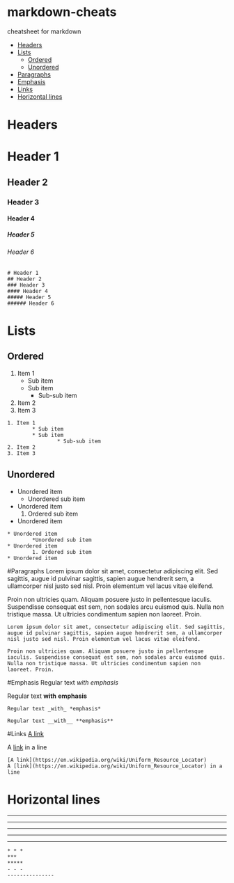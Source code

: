 # markdown-cheats
cheatsheet for markdown

+ [Headers](#headers)
+ [Lists](#lists)
	+ [Ordered](#ordered)
	+ [Unordered](#unordered)
+ [Paragraphs](#paragraphs)
+ [Emphasis](#emphasis)
+ [Links](#links)
+ [Horizontal lines](#horizontal-lines)

# Headers
# Header 1
## Header 2
### Header 3
#### Header 4
##### Header 5
###### Header 6
```
# Header 1
## Header 2
### Header 3
#### Header 4
##### Header 5
###### Header 6
```

# Lists
## Ordered
1. Item 1
	* Sub item
	* Sub item
		* Sub-sub item
2. Item 2
3. Item 3
```
1. Item 1
        * Sub item
        * Sub item
                * Sub-sub item
2. Item 2
3. Item 3
```
## Unordered
* Unordered item
	* Unordered sub item
* Unordered item
	1. Ordered sub item
* Unordered item
```
* Unordered item
        *Unordered sub item
* Unordered item
        1. Ordered sub item
* Unordered item

```

#Paragraphs
Lorem ipsum dolor sit amet, consectetur adipiscing elit. Sed sagittis, augue id pulvinar sagittis, sapien augue hendrerit sem, a ullamcorper nisl justo sed nisl. Proin elementum vel lacus vitae eleifend.

Proin non ultricies quam. Aliquam posuere justo in pellentesque iaculis. Suspendisse consequat est sem, non sodales arcu euismod quis. Nulla non tristique massa. Ut ultricies condimentum sapien non laoreet. Proin.
```
Lorem ipsum dolor sit amet, consectetur adipiscing elit. Sed sagittis, augue id pulvinar sagittis, sapien augue hendrerit sem, a ullamcorper nisl justo sed nisl. Proin elementum vel lacus vitae eleifend.

Proin non ultricies quam. Aliquam posuere justo in pellentesque iaculis. Suspendisse consequat est sem, non sodales arcu euismod quis. Nulla non tristique massa. Ut ultricies condimentum sapien non laoreet. Proin.
```

#Emphasis
Regular text _with_ *emphasis*

Regular text __with__ **emphasis**
```
Regular text _with_ *emphasis*

Regular text __with__ **emphasis**
```

#Links
[A link](https://en.wikipedia.org/wiki/Uniform_Resource_Locator)

A [link](https://en.wikipedia.org/wiki/Uniform_Resource_Locator) in a line
```
[A link](https://en.wikipedia.org/wiki/Uniform_Resource_Locator)
A [link](https://en.wikipedia.org/wiki/Uniform_Resource_Locator) in a line
```

# Horizontal lines
* * *
***
*****
- - -
---------------
```
* * *
***
*****
- - -
---------------
```
